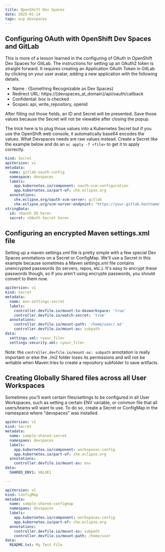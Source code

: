 ```yaml
---
title: OpenShift Dev Spaces
date: 2025-01-14
tags: ocp devspaces
---
```


## Configuring OAuth with OpenShift Dev Spaces and GitLab

This is more of a lesson learned in the configuring of OAuth in OpenShift Dev Spaces for GitLab.  The instructions for setting up an OAuth2 token is straight forward.  It requires creating an Application OAuth Token in GitLab by clicking on your user avatar, adding a new application with the following details.

- Name : {Something Recognizable as Dev Spaces}
- Redirect URL: https://{devspaces_at_domain}/api/oauth/callback
- Confidental: box is checked
- Scopes: api, write_repository, openid

After filling out those fields, an ID and Secret will be presented.  Save those values because the Secret will not be viewable after closing the popup.

The trick here is to plug those values into a Kubernetes Secret but if you use the OpenShift web console, it automatically base64 encodes the values.  What Devspaces needs are raw values instead.  Create a Secret like the example below and do an `oc apply -f <file>` to get it to apply correctly.

```yaml
kind: Secret
apiVersion: v1
metadata:
  name: gitlab-oauth-config
  namespace: devspaces
  labels:
    app.kubernetes.io/component: oauth-scm-configuration
    app.kubernetes.io/part-of: che.eclipse.org
  annotations:
    che.eclipse.org/oauth-scm-server: gitlab
    che.eclipse.org/scm-server-endpoint: "https://your.gitlab.hostname"
stringData:
  id: <Oauth ID here>
  secret: <OAuth Secret here>

```

## Configuring an encrypted Maven settings.xml file

Setting up a maven settings.xml file is pretty simple with a few special Dev Spaces annotations on a Secret or ConfigMap.  We'll use a Secret in this example because sometimes a Maven settings.xml file contains unencrypted passwords (to servers, repos, etc.).  It's easy to encrypt these passwords though, so if you aren't using encrypte passwords, you should convert to them now.

```yaml
apiVersion: v1
kind: Secret
metadata:
  name: mvn-settings-secret
  labels:
    controller.devfile.io/mount-to-devworkspace: 'true'
    controller.devfile.io/watch-secret: 'true'
  annotations:
    controller.devfile.io/mount-path: '/home/user/.m2'
    controller.devfile.io/mount-as: subpath
data:
  settings.xml: <your_file>
  settings-security.xml: <your_file>
```

Note: the `controller.devfile.io/mount-as: subpath` annotation is really important or else the ./m2 folder loses its permissions and will not be writable when Maven tries to create a repository subfolder to save artifacts.

## Creating Globally Shared files across all User Workspaces

Sometimes you'll want certain files/settings to be configured in all User Workspaces, such as setting a certain ENV variable, or common file that all users/teams will want to use.  To do so, create a Secret or ConfigMap in the namespace where "devspaces" was installed.

```yaml
apiVersion: v1
kind: Secret
metadata:
  name: sample-shared-secret
  namespaes: devspaces
  labels:
    app.kubernetes.io/component: workspaces-config
    app.kubernetes.io/part-of: che.eclipse.org
  annotations:
    controller.devfile.io/mount-as: env
data:
  SHARED_ENV1: VALUE1

---

apiVersion: v1
kind: ConfigMap
metadata:
  name: sample-shared-configmap
  namespaes: devspaces
  labels:
    app.kubernetes.io/component: workspaces-config
    app.kubernetes.io/part-of: che.eclipse.org
  annotations:
    controller.devfile.io/mount-as: subpath
    controller.devfile.io/mount-path: /home/user
data:
  README.txt: My Test File
```
